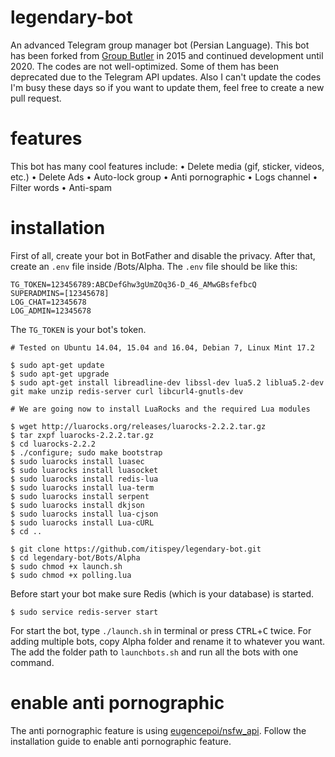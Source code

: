 # legendary-bot
An advanced Telegram group manager bot (Persian Language).
This bot has been forked from [Group Butler](https://github.com/group-butler/GroupButler) in 2015 and continued development until 2020.
The codes are not well-optimized. Some of them has been deprecated due to the Telegram API updates.
Also I can't update the codes I'm busy these days so if you want to update them, feel free to create a new pull request.

# features
This bot has many cool features include:
• Delete media (gif, sticker, videos, etc.)
• Delete Ads
• Auto-lock group
• Anti pornographic
• Logs channel
• Filter words
• Anti-spam

# installation
First of all, create your bot in BotFather and disable the privacy. After that, create an `.env` file inside /Bots/Alpha.
The `.env` file should be like this:
```env
TG_TOKEN=123456789:ABCDefGhw3gUmZOq36-D_46_AMwGBsfefbcQ
SUPERADMINS=[12345678]
LOG_CHAT=12345678
LOG_ADMIN=12345678
```
The `TG_TOKEN` is your bot's token.

```
# Tested on Ubuntu 14.04, 15.04 and 16.04, Debian 7, Linux Mint 17.2

$ sudo apt-get update
$ sudo apt-get upgrade
$ sudo apt-get install libreadline-dev libssl-dev lua5.2 liblua5.2-dev git make unzip redis-server curl libcurl4-gnutls-dev

# We are going now to install LuaRocks and the required Lua modules

$ wget http://luarocks.org/releases/luarocks-2.2.2.tar.gz
$ tar zxpf luarocks-2.2.2.tar.gz
$ cd luarocks-2.2.2
$ ./configure; sudo make bootstrap
$ sudo luarocks install luasec
$ sudo luarocks install luasocket
$ sudo luarocks install redis-lua
$ sudo luarocks install lua-term
$ sudo luarocks install serpent
$ sudo luarocks install dkjson
$ sudo luarocks install lua-cjson
$ sudo luarocks install Lua-cURL
$ cd ..

$ git clone https://github.com/itispey/legendary-bot.git
$ cd legendary-bot/Bots/Alpha
$ sudo chmod +x launch.sh
$ sudo chmod +x polling.lua
```

Before start your bot make sure Redis (which is your database) is started.
```
$ sudo service redis-server start
```

For start the bot, type `./launch.sh` in terminal or press <kbd>CTRL</kbd>+<kbd>C</kbd> twice.
For adding multiple bots, copy Alpha folder and rename it to whatever you want. The add the folder path to `launchbots.sh` and run all the bots with one command.

# enable anti pornographic
The anti pornographic feature is using [eugencepoi/nsfw_api](https://hub.docker.com/r/eugencepoi/nsfw_api/).
Follow the installation guide to enable anti pornographic feature.